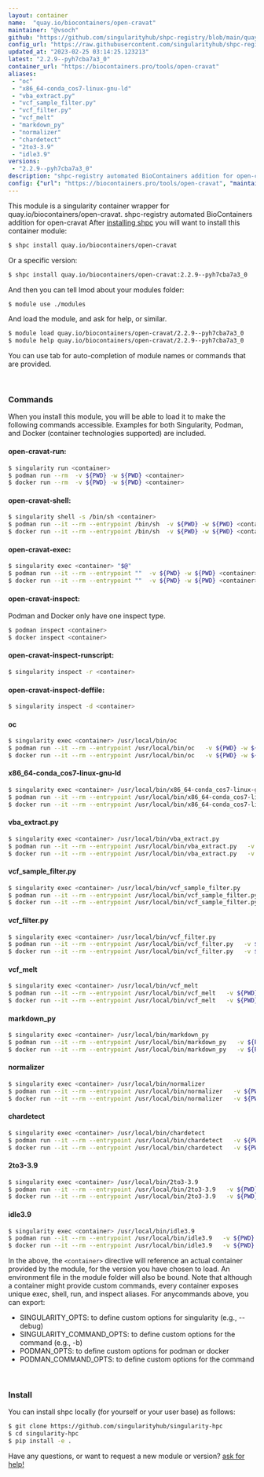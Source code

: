 ```yaml
---
layout: container
name:  "quay.io/biocontainers/open-cravat"
maintainer: "@vsoch"
github: "https://github.com/singularityhub/shpc-registry/blob/main/quay.io/biocontainers/open-cravat/container.yaml"
config_url: "https://raw.githubusercontent.com/singularityhub/shpc-registry/main/quay.io/biocontainers/open-cravat/container.yaml"
updated_at: "2023-02-25 03:14:25.123213"
latest: "2.2.9--pyh7cba7a3_0"
container_url: "https://biocontainers.pro/tools/open-cravat"
aliases:
 - "oc"
 - "x86_64-conda_cos7-linux-gnu-ld"
 - "vba_extract.py"
 - "vcf_sample_filter.py"
 - "vcf_filter.py"
 - "vcf_melt"
 - "markdown_py"
 - "normalizer"
 - "chardetect"
 - "2to3-3.9"
 - "idle3.9"
versions:
 - "2.2.9--pyh7cba7a3_0"
description: "shpc-registry automated BioContainers addition for open-cravat"
config: {"url": "https://biocontainers.pro/tools/open-cravat", "maintainer": "@vsoch", "description": "shpc-registry automated BioContainers addition for open-cravat", "latest": {"2.2.9--pyh7cba7a3_0": "sha256:8b595553c32f27853b91c2fc9eecdec1c20d107e17d0fc894d2893070b866fa1"}, "tags": {"2.2.9--pyh7cba7a3_0": "sha256:8b595553c32f27853b91c2fc9eecdec1c20d107e17d0fc894d2893070b866fa1"}, "docker": "quay.io/biocontainers/open-cravat", "aliases": {"oc": "/usr/local/bin/oc", "x86_64-conda_cos7-linux-gnu-ld": "/usr/local/bin/x86_64-conda_cos7-linux-gnu-ld", "vba_extract.py": "/usr/local/bin/vba_extract.py", "vcf_sample_filter.py": "/usr/local/bin/vcf_sample_filter.py", "vcf_filter.py": "/usr/local/bin/vcf_filter.py", "vcf_melt": "/usr/local/bin/vcf_melt", "markdown_py": "/usr/local/bin/markdown_py", "normalizer": "/usr/local/bin/normalizer", "chardetect": "/usr/local/bin/chardetect", "2to3-3.9": "/usr/local/bin/2to3-3.9", "idle3.9": "/usr/local/bin/idle3.9"}}
---
```


This module is a singularity container wrapper for quay.io/biocontainers/open-cravat.
shpc-registry automated BioContainers addition for open-cravat
After [installing shpc](#install) you will want to install this container module:


```bash
$ shpc install quay.io/biocontainers/open-cravat
```

Or a specific version:

```bash
$ shpc install quay.io/biocontainers/open-cravat:2.2.9--pyh7cba7a3_0
```

And then you can tell lmod about your modules folder:

```bash
$ module use ./modules
```

And load the module, and ask for help, or similar.

```bash
$ module load quay.io/biocontainers/open-cravat/2.2.9--pyh7cba7a3_0
$ module help quay.io/biocontainers/open-cravat/2.2.9--pyh7cba7a3_0
```

You can use tab for auto-completion of module names or commands that are provided.

<br>

### Commands

When you install this module, you will be able to load it to make the following commands accessible.
Examples for both Singularity, Podman, and Docker (container technologies supported) are included.

#### open-cravat-run:

```bash
$ singularity run <container>
$ podman run --rm  -v ${PWD} -w ${PWD} <container>
$ docker run --rm  -v ${PWD} -w ${PWD} <container>
```

#### open-cravat-shell:

```bash
$ singularity shell -s /bin/sh <container>
$ podman run --it --rm --entrypoint /bin/sh  -v ${PWD} -w ${PWD} <container>
$ docker run --it --rm --entrypoint /bin/sh  -v ${PWD} -w ${PWD} <container>
```

#### open-cravat-exec:

```bash
$ singularity exec <container> "$@"
$ podman run --it --rm --entrypoint ""  -v ${PWD} -w ${PWD} <container> "$@"
$ docker run --it --rm --entrypoint ""  -v ${PWD} -w ${PWD} <container> "$@"
```

#### open-cravat-inspect:

Podman and Docker only have one inspect type.

```bash
$ podman inspect <container>
$ docker inspect <container>
```

#### open-cravat-inspect-runscript:

```bash
$ singularity inspect -r <container>
```

#### open-cravat-inspect-deffile:

```bash
$ singularity inspect -d <container>
```


#### oc

```bash
$ singularity exec <container> /usr/local/bin/oc
$ podman run --it --rm --entrypoint /usr/local/bin/oc   -v ${PWD} -w ${PWD} <container> -c " $@"
$ docker run --it --rm --entrypoint /usr/local/bin/oc   -v ${PWD} -w ${PWD} <container> -c " $@"
```


#### x86_64-conda_cos7-linux-gnu-ld

```bash
$ singularity exec <container> /usr/local/bin/x86_64-conda_cos7-linux-gnu-ld
$ podman run --it --rm --entrypoint /usr/local/bin/x86_64-conda_cos7-linux-gnu-ld   -v ${PWD} -w ${PWD} <container> -c " $@"
$ docker run --it --rm --entrypoint /usr/local/bin/x86_64-conda_cos7-linux-gnu-ld   -v ${PWD} -w ${PWD} <container> -c " $@"
```


#### vba_extract.py

```bash
$ singularity exec <container> /usr/local/bin/vba_extract.py
$ podman run --it --rm --entrypoint /usr/local/bin/vba_extract.py   -v ${PWD} -w ${PWD} <container> -c " $@"
$ docker run --it --rm --entrypoint /usr/local/bin/vba_extract.py   -v ${PWD} -w ${PWD} <container> -c " $@"
```


#### vcf_sample_filter.py

```bash
$ singularity exec <container> /usr/local/bin/vcf_sample_filter.py
$ podman run --it --rm --entrypoint /usr/local/bin/vcf_sample_filter.py   -v ${PWD} -w ${PWD} <container> -c " $@"
$ docker run --it --rm --entrypoint /usr/local/bin/vcf_sample_filter.py   -v ${PWD} -w ${PWD} <container> -c " $@"
```


#### vcf_filter.py

```bash
$ singularity exec <container> /usr/local/bin/vcf_filter.py
$ podman run --it --rm --entrypoint /usr/local/bin/vcf_filter.py   -v ${PWD} -w ${PWD} <container> -c " $@"
$ docker run --it --rm --entrypoint /usr/local/bin/vcf_filter.py   -v ${PWD} -w ${PWD} <container> -c " $@"
```


#### vcf_melt

```bash
$ singularity exec <container> /usr/local/bin/vcf_melt
$ podman run --it --rm --entrypoint /usr/local/bin/vcf_melt   -v ${PWD} -w ${PWD} <container> -c " $@"
$ docker run --it --rm --entrypoint /usr/local/bin/vcf_melt   -v ${PWD} -w ${PWD} <container> -c " $@"
```


#### markdown_py

```bash
$ singularity exec <container> /usr/local/bin/markdown_py
$ podman run --it --rm --entrypoint /usr/local/bin/markdown_py   -v ${PWD} -w ${PWD} <container> -c " $@"
$ docker run --it --rm --entrypoint /usr/local/bin/markdown_py   -v ${PWD} -w ${PWD} <container> -c " $@"
```


#### normalizer

```bash
$ singularity exec <container> /usr/local/bin/normalizer
$ podman run --it --rm --entrypoint /usr/local/bin/normalizer   -v ${PWD} -w ${PWD} <container> -c " $@"
$ docker run --it --rm --entrypoint /usr/local/bin/normalizer   -v ${PWD} -w ${PWD} <container> -c " $@"
```


#### chardetect

```bash
$ singularity exec <container> /usr/local/bin/chardetect
$ podman run --it --rm --entrypoint /usr/local/bin/chardetect   -v ${PWD} -w ${PWD} <container> -c " $@"
$ docker run --it --rm --entrypoint /usr/local/bin/chardetect   -v ${PWD} -w ${PWD} <container> -c " $@"
```


#### 2to3-3.9

```bash
$ singularity exec <container> /usr/local/bin/2to3-3.9
$ podman run --it --rm --entrypoint /usr/local/bin/2to3-3.9   -v ${PWD} -w ${PWD} <container> -c " $@"
$ docker run --it --rm --entrypoint /usr/local/bin/2to3-3.9   -v ${PWD} -w ${PWD} <container> -c " $@"
```


#### idle3.9

```bash
$ singularity exec <container> /usr/local/bin/idle3.9
$ podman run --it --rm --entrypoint /usr/local/bin/idle3.9   -v ${PWD} -w ${PWD} <container> -c " $@"
$ docker run --it --rm --entrypoint /usr/local/bin/idle3.9   -v ${PWD} -w ${PWD} <container> -c " $@"
```



In the above, the `<container>` directive will reference an actual container provided
by the module, for the version you have chosen to load. An environment file in the
module folder will also be bound. Note that although a container
might provide custom commands, every container exposes unique exec, shell, run, and
inspect aliases. For anycommands above, you can export:

 - SINGULARITY_OPTS: to define custom options for singularity (e.g., --debug)
 - SINGULARITY_COMMAND_OPTS: to define custom options for the command (e.g., -b)
 - PODMAN_OPTS: to define custom options for podman or docker
 - PODMAN_COMMAND_OPTS: to define custom options for the command

<br>

### Install

You can install shpc locally (for yourself or your user base) as follows:

```bash
$ git clone https://github.com/singularityhub/singularity-hpc
$ cd singularity-hpc
$ pip install -e .
```

Have any questions, or want to request a new module or version? [ask for help!](https://github.com/singularityhub/singularity-hpc/issues)